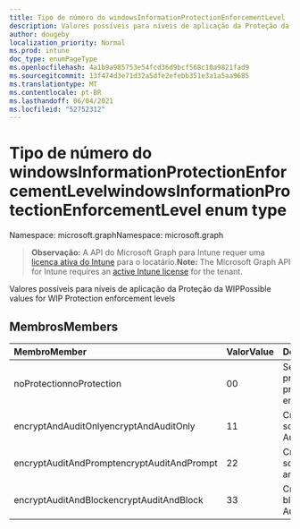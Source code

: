 ```yaml
---
title: Tipo de número do windowsInformationProtectionEnforcementLevel
description: Valores possíveis para níveis de aplicação da Proteção da WIP
author: dougeby
localization_priority: Normal
ms.prod: intune
doc_type: enumPageType
ms.openlocfilehash: 4a1b9a985753e54fcd36d9bcf568c10a9821fad9
ms.sourcegitcommit: 13f474d3e71d32a5dfe2efebb351e3a1a5aa9685
ms.translationtype: MT
ms.contentlocale: pt-BR
ms.lasthandoff: 06/04/2021
ms.locfileid: "52752312"
---
```

# <a name="windowsinformationprotectionenforcementlevel-enum-type"></a><span data-ttu-id="1baad-103">Tipo de número do windowsInformationProtectionEnforcementLevel</span><span class="sxs-lookup"><span data-stu-id="1baad-103">windowsInformationProtectionEnforcementLevel enum type</span></span>

<span data-ttu-id="1baad-104">Namespace: microsoft.graph</span><span class="sxs-lookup"><span data-stu-id="1baad-104">Namespace: microsoft.graph</span></span>

> <span data-ttu-id="1baad-105">**Observação:** A API do Microsoft Graph para Intune requer uma [licença ativa do Intune](https://go.microsoft.com/fwlink/?linkid=839381) para o locatário.</span><span class="sxs-lookup"><span data-stu-id="1baad-105">**Note:** The Microsoft Graph API for Intune requires an [active Intune license](https://go.microsoft.com/fwlink/?linkid=839381) for the tenant.</span></span>

<span data-ttu-id="1baad-106">Valores possíveis para níveis de aplicação da Proteção da WIP</span><span class="sxs-lookup"><span data-stu-id="1baad-106">Possible values for WIP Protection enforcement levels</span></span>

## <a name="members"></a><span data-ttu-id="1baad-107">Membros</span><span class="sxs-lookup"><span data-stu-id="1baad-107">Members</span></span>
|<span data-ttu-id="1baad-108">Membro</span><span class="sxs-lookup"><span data-stu-id="1baad-108">Member</span></span>|<span data-ttu-id="1baad-109">Valor</span><span class="sxs-lookup"><span data-stu-id="1baad-109">Value</span></span>|<span data-ttu-id="1baad-110">Descrição</span><span class="sxs-lookup"><span data-stu-id="1baad-110">Description</span></span>|
|:---|:---|:---|
|<span data-ttu-id="1baad-111">noProtection</span><span class="sxs-lookup"><span data-stu-id="1baad-111">noProtection</span></span>|<span data-ttu-id="1baad-112">0</span><span class="sxs-lookup"><span data-stu-id="1baad-112">0</span></span>|<span data-ttu-id="1baad-113">Sem imposição de proteção</span><span class="sxs-lookup"><span data-stu-id="1baad-113">No protection enforcement</span></span>|
|<span data-ttu-id="1baad-114">encryptAndAuditOnly</span><span class="sxs-lookup"><span data-stu-id="1baad-114">encryptAndAuditOnly</span></span>|<span data-ttu-id="1baad-115">1</span><span class="sxs-lookup"><span data-stu-id="1baad-115">1</span></span>|<span data-ttu-id="1baad-116">Criptografar e auditar somente</span><span class="sxs-lookup"><span data-stu-id="1baad-116">Encrypt and Audit only</span></span>|
|<span data-ttu-id="1baad-117">encryptAuditAndPrompt</span><span class="sxs-lookup"><span data-stu-id="1baad-117">encryptAuditAndPrompt</span></span>|<span data-ttu-id="1baad-118">2</span><span class="sxs-lookup"><span data-stu-id="1baad-118">2</span></span>|<span data-ttu-id="1baad-119">Criptografar, auditar e solicitar</span><span class="sxs-lookup"><span data-stu-id="1baad-119">Encrypt, Audit and Prompt</span></span>|
|<span data-ttu-id="1baad-120">encryptAuditAndBlock</span><span class="sxs-lookup"><span data-stu-id="1baad-120">encryptAuditAndBlock</span></span>|<span data-ttu-id="1baad-121">3</span><span class="sxs-lookup"><span data-stu-id="1baad-121">3</span></span>|<span data-ttu-id="1baad-122">Criptografar, auditar e bloquear</span><span class="sxs-lookup"><span data-stu-id="1baad-122">Encrypt, Audit and Block</span></span>|





